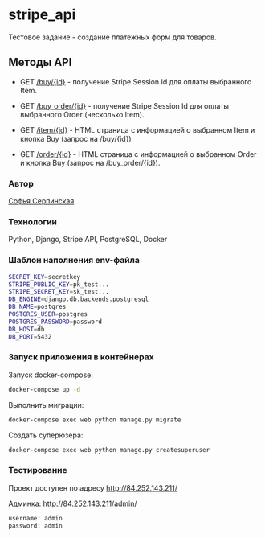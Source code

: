 # stripe_api
Тестовое задание - создание платежных форм для товаров.

## Методы API

- GET [/buy/{id}](http://84.252.143.211/buy/1/) - получение Stripe Session Id для оплаты выбранного Item. 

- GET [/buy_order/{id}](http://84.252.143.211/buy_order/1/) - получение Stripe Session Id для оплаты выбранного Order (несколько Item). 

- GET [/item/{id}](http://84.252.143.211/item/1/) - HTML страница с информацией о выбранном Item и кнопка Buy (запрос на /buy/{id})

- GET [/order/{id}](http://84.252.143.211/order/1/) - HTML страница с информацией о выбранном Order и кнопка Buy (запрос на /buy_order/{id}).

### Автор

[Софья Серпинская](https://github.com/sofyaserpinskaya)

### Технологии

Python, Django, Stripe API, PostgreSQL, Docker

### Шаблон наполнения env-файла

```bash
SECRET_KEY=secretkey
STRIPE_PUBLIC_KEY=pk_test...
STRIPE_SECRET_KEY=sk_test...
DB_ENGINE=django.db.backends.postgresql
DB_NAME=postgres
POSTGRES_USER=postgres
POSTGRES_PASSWORD=password
DB_HOST=db
DB_PORT=5432
```

### Запуск приложения в контейнерах

Запуск docker-compose:

```bash
docker-compose up -d
```

Выполнить миграции:

```bash
docker-compose exec web python manage.py migrate
```

Создать суперюзера:

```bash
docker-compose exec web python manage.py createsuperuser
```

### Тестирование

Проект доступен по адресу http://84.252.143.211/

Админка: http://84.252.143.211/admin/

```bash
username: admin
password: admin
```
